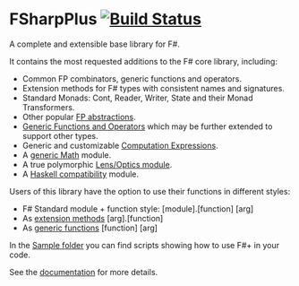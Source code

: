 FSharpPlus [![Build Status](https://api.travis-ci.org/gusty/FSharpPlus.svg?branch=master)](https://travis-ci.org/gusty/FSharpPlus)
==========

A complete and extensible base library for F#.

It contains the most requested additions to the F# core library, including:

 - Common FP combinators, generic functions and operators.
 - Extension methods for F# types with consistent names and signatures.
 - Standard Monads: Cont, Reader, Writer, State and their Monad Transformers.
 - Other popular [FP abstractions](//gusty.github.io/FSharpPlus/abstractions.html).
 - [Generic Functions and Operators](//gusty.github.io/FSharpPlus/reference/fsharpplus-operators.html) which may be further extended to support other types.
 - Generic and customizable [Computation Expressions](//gusty.github.io/FSharpPlus/computation-expressions.html).
 - A [generic Math](//gusty.github.io/FSharpPlus/numerics.html) module.
 - A true polymorphic [Lens/Optics module](//gusty.github.io/FSharpPlus/tutorial.html#Lens).
 - A [Haskell compatibility](//gusty.github.io/FSharpPlus/haskell-compatibility.html) module.

Users of this library have the option to use their functions in different styles:
 - F# Standard module + function style: [module].[function] [arg]
 - As [extension methods](//gusty.github.io/FSharpPlus/extension-methods.html) [arg].[function]
 - As [generic functions](//gusty.github.io/FSharpPlus/generic-doc.html) [function] [arg]

In the [Sample folder](//github.com/gusty/FSharpPlus/tree/master/src/FSharpPlus/Samples) you can find scripts showing how to use F#+ in your code.

See the [documentation](//gusty.github.io/FSharpPlus) for more details.